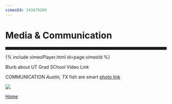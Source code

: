 ```yaml
---
vimeoId: 343679289
---
```


<body>

<div class="container">
<div class="blurb">
<h1>Media & Communication</h1>
<hr style="height:9px;color:#84949B">

	
{% include vimeoPlayer.html id=page.vimeoId %}
<p> Blurb about UT Grad SChool Video Link</p>
		
<p>COMMUNICATION <em>Austin, TX</em> fish are smart <a href="/about"> photo link</a></p>

<img src="/images/SUTS1.jpg">


<a href="../">Home</a>
